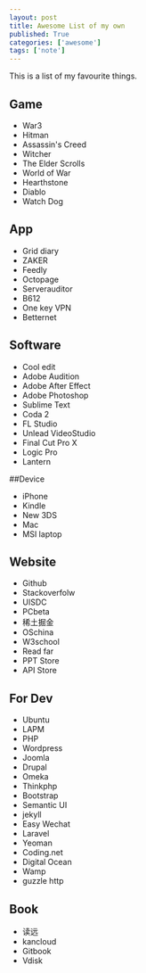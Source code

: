 ```yaml
---
layout: post
title: Awesome List of my own
published: True
categories: ['awesome']
tags: ['note']
---
```


This is a list of my favourite things.

<!--more-->

## Game

* War3
* Hitman
* Assassin's Creed
* Witcher
* The Elder Scrolls
* World of War
* Hearthstone
* Diablo
* Watch Dog

## App

* Grid diary
* ZAKER
* Feedly
* Octopage
* Serverauditor
* B612
* One key VPN
* Betternet

## Software

* Cool edit
* Adobe Audition
* Adobe After Effect
* Adobe Photoshop
* Sublime Text
* Coda 2
* FL Studio
* Unlead VideoStudio
* Final Cut Pro X
* Logic Pro
* Lantern

##Device

* iPhone
* Kindle
* New 3DS
* Mac
* MSI laptop

## Website

* Github
* Stackoverfolw
* UISDC
* PCbeta
* 稀土掘金
* OSchina
* W3school
* Read far
* PPT Store
* API Store

## For Dev

* Ubuntu
* LAPM
* PHP
* Wordpress
* Joomla
* Drupal
* Omeka
* Thinkphp
* Bootstrap
* Semantic UI
* jekyll
* Easy Wechat
* Laravel
* Yeoman
* Coding.net
* Digital Ocean
* Wamp
* guzzle http

## Book

* 读远
* kancloud
* Gitbook
* Vdisk
